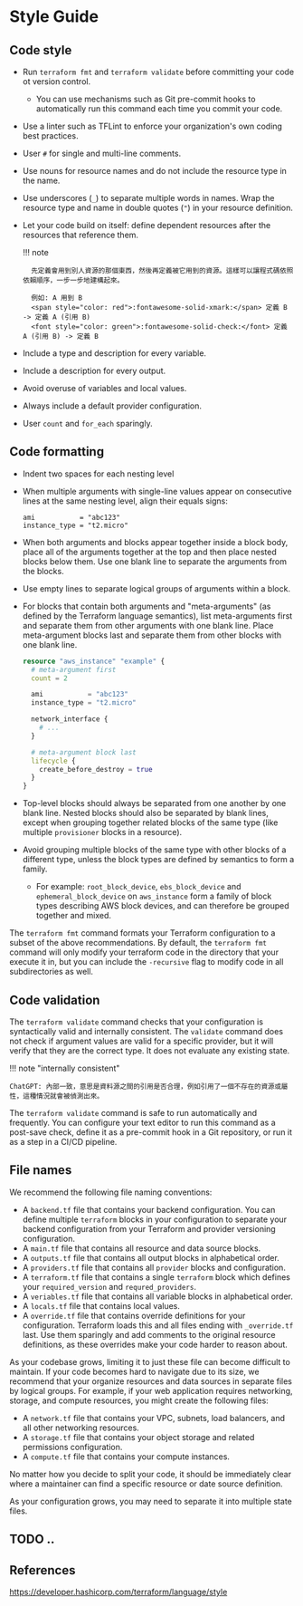 # Style Guide

## Code style

- Run `terraform fmt` and `terraform validate` before committing your code ot version control.
    - You can use mechanisms such as Git pre-commit hooks to automatically run this command each time you commit your code.
- Use a linter such as TFLint to enforce your organization's own coding best practices.
- User `#` for single and multi-line comments.
- Use nouns for resource names and do not include the resource type in the name.
- Use underscores (`_`) to separate multiple words in names. Wrap the resource type and name in double quotes (`"`) in your resource definition.
- Let your code build on itself: define dependent resources after the resources that reference them.

    !!! note

        先定義會用到別人資源的那個東西，然後再定義被它用到的資源。這樣可以讓程式碼依照依賴順序，一步一步地建構起來。

        例如: A 用到 B
        <span style="color: red">:fontawesome-solid-xmark:</span> 定義 B -> 定義 A (引用 B)
        <font style="color: green">:fontawesome-solid-check:</font> 定義 A (引用 B) -> 定義 B

- Include a type and description for every variable.
- Include a description for every output.
- Avoid overuse of variables and local values.
- Always include a default provider configuration.
- User `count` and `for_each` sparingly.

## Code formatting

- Indent two spaces for each nesting level

- When multiple arguments with single-line values appear on consecutive lines at the same nesting level, align their equals signs:

    ```config
    ami           = "abc123"
    instance_type = "t2.micro"
    ```

- When both arguments and blocks appear together inside a block body, place all of the arguments together at the top and then place nested blocks below them. Use one blank line to separate the arguments from the blocks.

- Use empty lines to separate logical groups of arguments within a block.

- For blocks that contain both arguments and "meta-arguments" (as defined by the Terraform language semantics), list meta-arguments first and separate them from other arguments with one blank line. Place meta-argument blocks last and separate them from other blocks with one blank line.

    ```terraform
    resource "aws_instance" "example" {
      # meta-argument first
      count = 2

      ami           = "abc123"
      instance_type = "t2.micro"

      network_interface {
        # ...
      }

      # meta-argument block last
      lifecycle {
        create_before_destroy = true
      }
    }
    ```

- Top-level blocks should always be separated from one another by one blank line. Nested blocks should also be separated by blank lines, except when grouping together related blocks of the same type (like multiple `provisioner` blocks in a resource).
- Avoid grouping multiple blocks of the same type with other blocks of a different type, unless the block types are defined by semantics to form a family.
    - For example: `root_block_device`, `ebs_block_device` and `ephemeral_block_device` on `aws_instance` form a family of block types describing AWS block devices, and can therefore be grouped together and mixed.

The `terraform fmt` command formats your Terraform configuration to a subset of the above recommendations. By default, the `terraform fmt` command will only modify your terraform code in the directory that your execute it in, but you can include the `-recursive` flag to modify code in all subdirectories as well.

## Code validation

The `terraform validate` command checks that your configuration is syntactically valid and internally consistent. The `validate` command does not check if argument values are valid for a specific provider, but it will verify that they are the correct type. It does not evaluate any existing state.

!!! note "internally consistent"

    ChatGPT: 內部一致，意思是資料源之間的引用是否合理，例如引用了一個不存在的資源或屬性，這種情況就會被偵測出來。

The `terraform validate` command is safe to run automatically and frequently. You can configure your text editor to run this command as a post-save check, define it as a pre-commit hook in a Git repository, or run it as a step in a CI/CD pipeline.

## File names

We recommend the following file naming conventions:

- A `backend.tf` file that contains your backend configuration. You can define multiple `terraform` blocks in your configuration to separate your backend configuration from your Terraform and provider versioning configuration.
- A `main.tf` file that contains all resource and data source blocks.
- A `outputs.tf` file that contains all output blocks in alphabetical order.
- A `providers.tf` file that contains all `provider` blocks and configuration.
- A `terraform.tf` file that contains a single `terraform` block which defines your `required_version` and `requred_providers`.
- A `veriables.tf` file that contains all variable blocks in alphabetical order.
- A `locals.tf` file that contains local values.
- A `override.tf` file that contains override definitions for your configuration. Terraform loads this and all files ending with `_override.tf` last. Use them sparingly and add comments to the original resource definitions, as these overrides make your code harder to reason about.

As your codebase grows, limiting it to just these file can become difficult to maintain. If your code becomes hard to navigate due to its size, we recommend that your organize resources and data sources in separate files by logical groups. For example, if your web application requires networking, storage, and compute resources, you might create the following files:

- A `network.tf` file that contains your VPC, subnets, load balancers, and all other networking resources.
- A `storage.tf` file that contains your object storage and related permissions configuration.
- A `compute.tf` file that contains your compute instances.

No matter how you decide to split your code, it should be immediately clear where a maintainer can find a specific resource or date source definition.

As your configuration grows, you may need to separate it into multiple state files.

## TODO ..

## References

https://developer.hashicorp.com/terraform/language/style
